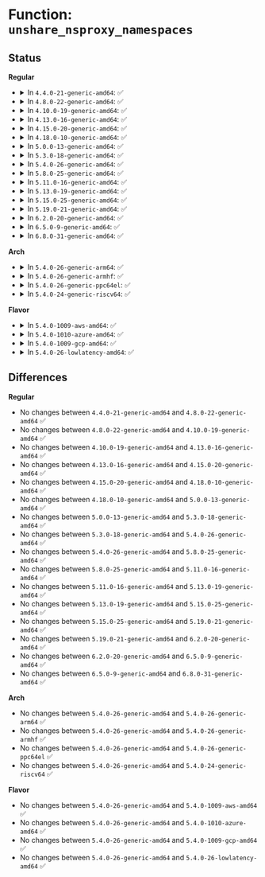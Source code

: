# Function: <code>unshare_nsproxy_namespaces</code>

## Status
<b>Regular</b>
<ul>
<li>
<details>
<summary>In <code>4.4.0-21-generic-amd64</code>: ✅</summary>

```c
int unshare_nsproxy_namespaces(long unsigned int unshare_flags, struct nsproxy * * new_nsp, struct cred * new_cred, struct fs_struct * new_fs)
```

```json
{
  "name": "unshare_nsproxy_namespaces",
  "collision_type": "Unique Global",
  "inline_type": "No",
  "funcs": [
    {
      "addr": 18446744071579505072,
      "name": "unshare_nsproxy_namespaces",
      "external": true,
      "loc": "kernel/nsproxy.c:191",
      "file": "kernel/nsproxy.c",
      "inline": "seen, unknown",
      "caller_inline": [],
      "caller_func": [
        "kernel/fork.c:SyS_unshare"
      ]
    }
  ],
  "symbols": [
    {
      "addr": 18446744071579505072,
      "name": "unshare_nsproxy_namespaces",
      "section": ".text",
      "bind": "STB_GLOBAL",
      "size": 166
    }
  ]
}
```
</details>
</li>
<li>
<details>
<summary>In <code>4.8.0-22-generic-amd64</code>: ✅</summary>

```c
int unshare_nsproxy_namespaces(long unsigned int unshare_flags, struct nsproxy * * new_nsp, struct cred * new_cred, struct fs_struct * new_fs)
```

```json
{
  "name": "unshare_nsproxy_namespaces",
  "collision_type": "Unique Global",
  "inline_type": "No",
  "funcs": [
    {
      "addr": 18446744071579519200,
      "name": "unshare_nsproxy_namespaces",
      "external": true,
      "loc": "kernel/nsproxy.c:191",
      "file": "kernel/nsproxy.c",
      "inline": "seen, unknown",
      "caller_inline": [],
      "caller_func": [
        "kernel/fork.c:SyS_unshare"
      ]
    }
  ],
  "symbols": [
    {
      "addr": 18446744071579519200,
      "name": "unshare_nsproxy_namespaces",
      "section": ".text",
      "bind": "STB_GLOBAL",
      "size": 166
    }
  ]
}
```
</details>
</li>
<li>
<details>
<summary>In <code>4.10.0-19-generic-amd64</code>: ✅</summary>

```c
int unshare_nsproxy_namespaces(long unsigned int unshare_flags, struct nsproxy * * new_nsp, struct cred * new_cred, struct fs_struct * new_fs)
```

```json
{
  "name": "unshare_nsproxy_namespaces",
  "collision_type": "Unique Global",
  "inline_type": "No",
  "funcs": [
    {
      "addr": 18446744071579542848,
      "name": "unshare_nsproxy_namespaces",
      "external": true,
      "loc": "kernel/nsproxy.c:191",
      "file": "kernel/nsproxy.c",
      "inline": "seen, unknown",
      "caller_inline": [],
      "caller_func": [
        "kernel/fork.c:SyS_unshare"
      ]
    }
  ],
  "symbols": [
    {
      "addr": 18446744071579542848,
      "name": "unshare_nsproxy_namespaces",
      "section": ".text",
      "bind": "STB_GLOBAL",
      "size": 166
    }
  ]
}
```
</details>
</li>
<li>
<details>
<summary>In <code>4.13.0-16-generic-amd64</code>: ✅</summary>

```c
int unshare_nsproxy_namespaces(long unsigned int unshare_flags, struct nsproxy * * new_nsp, struct cred * new_cred, struct fs_struct * new_fs)
```

```json
{
  "name": "unshare_nsproxy_namespaces",
  "collision_type": "Unique Global",
  "inline_type": "No",
  "funcs": [
    {
      "addr": 18446744071579529376,
      "name": "unshare_nsproxy_namespaces",
      "external": true,
      "loc": "kernel/nsproxy.c:192",
      "file": "kernel/nsproxy.c",
      "inline": "seen, unknown",
      "caller_inline": [],
      "caller_func": [
        "kernel/fork.c:SyS_unshare"
      ]
    }
  ],
  "symbols": [
    {
      "addr": 18446744071579529376,
      "name": "unshare_nsproxy_namespaces",
      "section": ".text",
      "bind": "STB_GLOBAL",
      "size": 172
    }
  ]
}
```
</details>
</li>
<li>
<details>
<summary>In <code>4.15.0-20-generic-amd64</code>: ✅</summary>

```c
int unshare_nsproxy_namespaces(long unsigned int unshare_flags, struct nsproxy * * new_nsp, struct cred * new_cred, struct fs_struct * new_fs)
```

```json
{
  "name": "unshare_nsproxy_namespaces",
  "collision_type": "Unique Global",
  "inline_type": "No",
  "funcs": [
    {
      "addr": 18446744071579555872,
      "name": "unshare_nsproxy_namespaces",
      "external": true,
      "loc": "kernel/nsproxy.c:192",
      "file": "kernel/nsproxy.c",
      "inline": "seen, unknown",
      "caller_inline": [],
      "caller_func": [
        "kernel/fork.c:SyS_unshare"
      ]
    }
  ],
  "symbols": [
    {
      "addr": 18446744071579555872,
      "name": "unshare_nsproxy_namespaces",
      "section": ".text",
      "bind": "STB_GLOBAL",
      "size": 172
    }
  ]
}
```
</details>
</li>
<li>
<details>
<summary>In <code>4.18.0-10-generic-amd64</code>: ✅</summary>

```c
int unshare_nsproxy_namespaces(long unsigned int unshare_flags, struct nsproxy * * new_nsp, struct cred * new_cred, struct fs_struct * new_fs)
```

```json
{
  "name": "unshare_nsproxy_namespaces",
  "collision_type": "Unique Global",
  "inline_type": "No",
  "funcs": [
    {
      "addr": 18446744071579583888,
      "name": "unshare_nsproxy_namespaces",
      "external": true,
      "loc": "kernel/nsproxy.c:192",
      "file": "kernel/nsproxy.c",
      "inline": "seen, unknown",
      "caller_inline": [],
      "caller_func": [
        "kernel/fork.c:ksys_unshare"
      ]
    }
  ],
  "symbols": [
    {
      "addr": 18446744071579583888,
      "name": "unshare_nsproxy_namespaces",
      "section": ".text",
      "bind": "STB_GLOBAL",
      "size": 166
    }
  ]
}
```
</details>
</li>
<li>
<details>
<summary>In <code>5.0.0-13-generic-amd64</code>: ✅</summary>

```c
int unshare_nsproxy_namespaces(long unsigned int unshare_flags, struct nsproxy * * new_nsp, struct cred * new_cred, struct fs_struct * new_fs)
```

```json
{
  "name": "unshare_nsproxy_namespaces",
  "collision_type": "Unique Global",
  "inline_type": "No",
  "funcs": [
    {
      "addr": 18446744071579621088,
      "name": "unshare_nsproxy_namespaces",
      "external": true,
      "loc": "kernel/nsproxy.c:192",
      "file": "kernel/nsproxy.c",
      "inline": "seen, unknown",
      "caller_inline": [],
      "caller_func": [
        "kernel/fork.c:ksys_unshare"
      ]
    }
  ],
  "symbols": [
    {
      "addr": 18446744071579621088,
      "name": "unshare_nsproxy_namespaces",
      "section": ".text",
      "bind": "STB_GLOBAL",
      "size": 166
    }
  ]
}
```
</details>
</li>
<li>
<details>
<summary>In <code>5.3.0-18-generic-amd64</code>: ✅</summary>

```c
int unshare_nsproxy_namespaces(long unsigned int unshare_flags, struct nsproxy * * new_nsp, struct cred * new_cred, struct fs_struct * new_fs)
```

```json
{
  "name": "unshare_nsproxy_namespaces",
  "collision_type": "Unique Global",
  "inline_type": "No",
  "funcs": [
    {
      "addr": 18446744071579645744,
      "name": "unshare_nsproxy_namespaces",
      "external": true,
      "loc": "kernel/nsproxy.c:188",
      "file": "kernel/nsproxy.c",
      "inline": "seen, unknown",
      "caller_inline": [],
      "caller_func": [
        "kernel/fork.c:ksys_unshare"
      ]
    }
  ],
  "symbols": [
    {
      "addr": 18446744071579645744,
      "name": "unshare_nsproxy_namespaces",
      "section": ".text",
      "bind": "STB_GLOBAL",
      "size": 165
    }
  ]
}
```
</details>
</li>
<li>
<details>
<summary>In <code>5.4.0-26-generic-amd64</code>: ✅</summary>

```c
int unshare_nsproxy_namespaces(long unsigned int unshare_flags, struct nsproxy * * new_nsp, struct cred * new_cred, struct fs_struct * new_fs)
```

```json
{
  "name": "unshare_nsproxy_namespaces",
  "collision_type": "Unique Global",
  "inline_type": "No",
  "funcs": [
    {
      "addr": 18446744071579682880,
      "name": "unshare_nsproxy_namespaces",
      "external": true,
      "loc": "kernel/nsproxy.c:188",
      "file": "kernel/nsproxy.c",
      "inline": "seen, unknown",
      "caller_inline": [],
      "caller_func": [
        "kernel/fork.c:ksys_unshare"
      ]
    }
  ],
  "symbols": [
    {
      "addr": 18446744071579682880,
      "name": "unshare_nsproxy_namespaces",
      "section": ".text",
      "bind": "STB_GLOBAL",
      "size": 165
    }
  ]
}
```
</details>
</li>
<li>
<details>
<summary>In <code>5.8.0-25-generic-amd64</code>: ✅</summary>

```c
int unshare_nsproxy_namespaces(long unsigned int unshare_flags, struct nsproxy * * new_nsp, struct cred * new_cred, struct fs_struct * new_fs)
```

```json
{
  "name": "unshare_nsproxy_namespaces",
  "collision_type": "Unique Global",
  "inline_type": "No",
  "funcs": [
    {
      "addr": 18446744071579722512,
      "name": "unshare_nsproxy_namespaces",
      "external": true,
      "loc": "kernel/nsproxy.c:216",
      "file": "kernel/nsproxy.c",
      "inline": "seen, unknown",
      "caller_inline": [],
      "caller_func": [
        "kernel/fork.c:ksys_unshare"
      ]
    }
  ],
  "symbols": [
    {
      "addr": 18446744071579722512,
      "name": "unshare_nsproxy_namespaces",
      "section": ".text",
      "bind": "STB_GLOBAL",
      "size": 165
    }
  ]
}
```
</details>
</li>
<li>
<details>
<summary>In <code>5.11.0-16-generic-amd64</code>: ✅</summary>

```c
int unshare_nsproxy_namespaces(long unsigned int unshare_flags, struct nsproxy * * new_nsp, struct cred * new_cred, struct fs_struct * new_fs)
```

```json
{
  "name": "unshare_nsproxy_namespaces",
  "collision_type": "Unique Global",
  "inline_type": "No",
  "funcs": [
    {
      "addr": 18446744071579700912,
      "name": "unshare_nsproxy_namespaces",
      "external": true,
      "loc": "kernel/nsproxy.c:211",
      "file": "kernel/nsproxy.c",
      "inline": "seen, unknown",
      "caller_inline": [],
      "caller_func": [
        "kernel/fork.c:ksys_unshare"
      ]
    }
  ],
  "symbols": [
    {
      "addr": 18446744071579700912,
      "name": "unshare_nsproxy_namespaces",
      "section": ".text",
      "bind": "STB_GLOBAL",
      "size": 165
    }
  ]
}
```
</details>
</li>
<li>
<details>
<summary>In <code>5.13.0-19-generic-amd64</code>: ✅</summary>

```c
int unshare_nsproxy_namespaces(long unsigned int unshare_flags, struct nsproxy * * new_nsp, struct cred * new_cred, struct fs_struct * new_fs)
```

```json
{
  "name": "unshare_nsproxy_namespaces",
  "collision_type": "Unique Global",
  "inline_type": "No",
  "funcs": [
    {
      "addr": 18446744071579708048,
      "name": "unshare_nsproxy_namespaces",
      "external": true,
      "loc": "kernel/nsproxy.c:211",
      "file": "kernel/nsproxy.c",
      "inline": "seen, unknown",
      "caller_inline": [],
      "caller_func": [
        "kernel/fork.c:ksys_unshare"
      ]
    }
  ],
  "symbols": [
    {
      "addr": 18446744071579708048,
      "name": "unshare_nsproxy_namespaces",
      "section": ".text",
      "bind": "STB_GLOBAL",
      "size": 165
    }
  ]
}
```
</details>
</li>
<li>
<details>
<summary>In <code>5.15.0-25-generic-amd64</code>: ✅</summary>

```c
int unshare_nsproxy_namespaces(long unsigned int unshare_flags, struct nsproxy * * new_nsp, struct cred * new_cred, struct fs_struct * new_fs)
```

```json
{
  "name": "unshare_nsproxy_namespaces",
  "collision_type": "Unique Global",
  "inline_type": "No",
  "funcs": [
    {
      "addr": 18446744071579786192,
      "name": "unshare_nsproxy_namespaces",
      "external": true,
      "loc": "kernel/nsproxy.c:211",
      "file": "kernel/nsproxy.c",
      "inline": "seen, unknown",
      "caller_inline": [],
      "caller_func": [
        "kernel/fork.c:ksys_unshare"
      ]
    }
  ],
  "symbols": [
    {
      "addr": 18446744071579786192,
      "name": "unshare_nsproxy_namespaces",
      "section": ".text",
      "bind": "STB_GLOBAL",
      "size": 165
    }
  ]
}
```
</details>
</li>
<li>
<details>
<summary>In <code>5.19.0-21-generic-amd64</code>: ✅</summary>

```c
int unshare_nsproxy_namespaces(long unsigned int unshare_flags, struct nsproxy * * new_nsp, struct cred * new_cred, struct fs_struct * new_fs)
```

```json
{
  "name": "unshare_nsproxy_namespaces",
  "collision_type": "Unique Global",
  "inline_type": "No",
  "funcs": [
    {
      "addr": 18446744071579892240,
      "name": "unshare_nsproxy_namespaces",
      "external": true,
      "loc": "kernel/nsproxy.c:211",
      "file": "kernel/nsproxy.c",
      "inline": "seen, unknown",
      "caller_inline": [],
      "caller_func": [
        "kernel/fork.c:ksys_unshare"
      ]
    }
  ],
  "symbols": [
    {
      "addr": 18446744071579892240,
      "name": "unshare_nsproxy_namespaces",
      "section": ".text",
      "bind": "STB_GLOBAL",
      "size": 190
    }
  ]
}
```
</details>
</li>
<li>
<details>
<summary>In <code>6.2.0-20-generic-amd64</code>: ✅</summary>

```c
int unshare_nsproxy_namespaces(long unsigned int unshare_flags, struct nsproxy * * new_nsp, struct cred * new_cred, struct fs_struct * new_fs)
```

```json
{
  "name": "unshare_nsproxy_namespaces",
  "collision_type": "Unique Global",
  "inline_type": "No",
  "funcs": [
    {
      "addr": 18446744071580043104,
      "name": "unshare_nsproxy_namespaces",
      "external": true,
      "loc": "kernel/nsproxy.c:213",
      "file": "kernel/nsproxy.c",
      "inline": "seen, unknown",
      "caller_inline": [],
      "caller_func": [
        "kernel/fork.c:ksys_unshare"
      ]
    }
  ],
  "symbols": [
    {
      "addr": 18446744071580043104,
      "name": "unshare_nsproxy_namespaces",
      "section": ".text",
      "bind": "STB_GLOBAL",
      "size": 190
    }
  ]
}
```
</details>
</li>
<li>
<details>
<summary>In <code>6.5.0-9-generic-amd64</code>: ✅</summary>

```c
int unshare_nsproxy_namespaces(long unsigned int unshare_flags, struct nsproxy * * new_nsp, struct cred * new_cred, struct fs_struct * new_fs)
```

```json
{
  "name": "unshare_nsproxy_namespaces",
  "collision_type": "Unique Global",
  "inline_type": "No",
  "funcs": [
    {
      "addr": 18446744071580097120,
      "name": "unshare_nsproxy_namespaces",
      "external": true,
      "loc": "kernel/nsproxy.c:213",
      "file": "kernel/nsproxy.c",
      "inline": "seen, unknown",
      "caller_inline": [],
      "caller_func": [
        "kernel/fork.c:ksys_unshare"
      ]
    }
  ],
  "symbols": [
    {
      "addr": 18446744071580097120,
      "name": "unshare_nsproxy_namespaces",
      "section": ".text",
      "bind": "STB_GLOBAL",
      "size": 190
    }
  ]
}
```
</details>
</li>
<li>
<details>
<summary>In <code>6.8.0-31-generic-amd64</code>: ✅</summary>

```c
int unshare_nsproxy_namespaces(long unsigned int unshare_flags, struct nsproxy * * new_nsp, struct cred * new_cred, struct fs_struct * new_fs)
```

```json
{
  "name": "unshare_nsproxy_namespaces",
  "collision_type": "Unique Global",
  "inline_type": "No",
  "funcs": [
    {
      "addr": 18446744071580141680,
      "name": "unshare_nsproxy_namespaces",
      "external": true,
      "loc": "kernel/nsproxy.c:213",
      "file": "kernel/nsproxy.c",
      "inline": "seen, unknown",
      "caller_inline": [],
      "caller_func": [
        "kernel/fork.c:ksys_unshare"
      ]
    }
  ],
  "symbols": [
    {
      "addr": 18446744071580141680,
      "name": "unshare_nsproxy_namespaces",
      "section": ".text",
      "bind": "STB_GLOBAL",
      "size": 190
    }
  ]
}
```
</details>
</li>
</ul>
<b>Arch</b>
<ul>
<li>
<details>
<summary>In <code>5.4.0-26-generic-arm64</code>: ✅</summary>

```c
int unshare_nsproxy_namespaces(long unsigned int unshare_flags, struct nsproxy * * new_nsp, struct cred * new_cred, struct fs_struct * new_fs)
```

```json
{
  "name": "unshare_nsproxy_namespaces",
  "collision_type": "Unique Global",
  "inline_type": "No",
  "funcs": [
    {
      "addr": 18446603336490857912,
      "name": "unshare_nsproxy_namespaces",
      "external": true,
      "loc": "kernel/nsproxy.c:188",
      "file": "kernel/nsproxy.c",
      "inline": "seen, unknown",
      "caller_inline": [],
      "caller_func": [
        "kernel/fork.c:ksys_unshare"
      ]
    }
  ],
  "symbols": [
    {
      "addr": 18446603336490857912,
      "name": "unshare_nsproxy_namespaces",
      "section": ".text",
      "bind": "STB_GLOBAL",
      "size": 168
    }
  ]
}
```
</details>
</li>
<li>
<details>
<summary>In <code>5.4.0-26-generic-armhf</code>: ✅</summary>

```c
int unshare_nsproxy_namespaces(long unsigned int unshare_flags, struct nsproxy * * new_nsp, struct cred * new_cred, struct fs_struct * new_fs)
```

```json
{
  "name": "unshare_nsproxy_namespaces",
  "collision_type": "Unique Global",
  "inline_type": "No",
  "funcs": [
    {
      "addr": 3224877900,
      "name": "unshare_nsproxy_namespaces",
      "external": true,
      "loc": "kernel/nsproxy.c:188",
      "file": "kernel/nsproxy.c",
      "inline": "seen, unknown",
      "caller_inline": [],
      "caller_func": [
        "kernel/fork.c:ksys_unshare"
      ]
    }
  ],
  "symbols": [
    {
      "addr": 3224877900,
      "name": "unshare_nsproxy_namespaces",
      "section": ".text",
      "bind": "STB_GLOBAL",
      "size": 168
    }
  ]
}
```
</details>
</li>
<li>
<details>
<summary>In <code>5.4.0-26-generic-ppc64el</code>: ✅</summary>

```c
int unshare_nsproxy_namespaces(long unsigned int unshare_flags, struct nsproxy * * new_nsp, struct cred * new_cred, struct fs_struct * new_fs)
```

```json
{
  "name": "unshare_nsproxy_namespaces",
  "collision_type": "Unique Global",
  "inline_type": "No",
  "funcs": [
    {
      "addr": 13835058055283687664,
      "name": "unshare_nsproxy_namespaces",
      "external": true,
      "loc": "kernel/nsproxy.c:188",
      "file": "kernel/nsproxy.c",
      "inline": "seen, unknown",
      "caller_inline": [],
      "caller_func": [
        "kernel/fork.c:ksys_unshare"
      ]
    }
  ],
  "symbols": [
    {
      "addr": 13835058055283687664,
      "name": "unshare_nsproxy_namespaces",
      "section": ".text",
      "bind": "STB_GLOBAL",
      "size": 240
    }
  ]
}
```
</details>
</li>
<li>
<details>
<summary>In <code>5.4.0-24-generic-riscv64</code>: ✅</summary>

```c
int unshare_nsproxy_namespaces(long unsigned int unshare_flags, struct nsproxy * * new_nsp, struct cred * new_cred, struct fs_struct * new_fs)
```

```json
{
  "name": "unshare_nsproxy_namespaces",
  "collision_type": "Unique Global",
  "inline_type": "No",
  "funcs": [
    {
      "addr": 18446743936271516612,
      "name": "unshare_nsproxy_namespaces",
      "external": true,
      "loc": "kernel/nsproxy.c:188",
      "file": "kernel/nsproxy.c",
      "inline": "seen, unknown",
      "caller_inline": [],
      "caller_func": [
        "kernel/fork.c:ksys_unshare"
      ]
    }
  ],
  "symbols": [
    {
      "addr": 18446743936271516612,
      "name": "unshare_nsproxy_namespaces",
      "section": ".text",
      "bind": "STB_GLOBAL",
      "size": 136
    }
  ]
}
```
</details>
</li>
</ul>
<b>Flavor</b>
<ul>
<li>
<details>
<summary>In <code>5.4.0-1009-aws-amd64</code>: ✅</summary>

```c
int unshare_nsproxy_namespaces(long unsigned int unshare_flags, struct nsproxy * * new_nsp, struct cred * new_cred, struct fs_struct * new_fs)
```

```json
{
  "name": "unshare_nsproxy_namespaces",
  "collision_type": "Unique Global",
  "inline_type": "No",
  "funcs": [
    {
      "addr": 18446744071579659200,
      "name": "unshare_nsproxy_namespaces",
      "external": true,
      "loc": "kernel/nsproxy.c:188",
      "file": "kernel/nsproxy.c",
      "inline": "seen, unknown",
      "caller_inline": [],
      "caller_func": [
        "kernel/fork.c:ksys_unshare"
      ]
    }
  ],
  "symbols": [
    {
      "addr": 18446744071579659200,
      "name": "unshare_nsproxy_namespaces",
      "section": ".text",
      "bind": "STB_GLOBAL",
      "size": 165
    }
  ]
}
```
</details>
</li>
<li>
<details>
<summary>In <code>5.4.0-1010-azure-amd64</code>: ✅</summary>

```c
int unshare_nsproxy_namespaces(long unsigned int unshare_flags, struct nsproxy * * new_nsp, struct cred * new_cred, struct fs_struct * new_fs)
```

```json
{
  "name": "unshare_nsproxy_namespaces",
  "collision_type": "Unique Global",
  "inline_type": "No",
  "funcs": [
    {
      "addr": 18446744071579587552,
      "name": "unshare_nsproxy_namespaces",
      "external": true,
      "loc": "kernel/nsproxy.c:188",
      "file": "kernel/nsproxy.c",
      "inline": "seen, unknown",
      "caller_inline": [],
      "caller_func": [
        "kernel/fork.c:ksys_unshare"
      ]
    }
  ],
  "symbols": [
    {
      "addr": 18446744071579587552,
      "name": "unshare_nsproxy_namespaces",
      "section": ".text",
      "bind": "STB_GLOBAL",
      "size": 165
    }
  ]
}
```
</details>
</li>
<li>
<details>
<summary>In <code>5.4.0-1009-gcp-amd64</code>: ✅</summary>

```c
int unshare_nsproxy_namespaces(long unsigned int unshare_flags, struct nsproxy * * new_nsp, struct cred * new_cred, struct fs_struct * new_fs)
```

```json
{
  "name": "unshare_nsproxy_namespaces",
  "collision_type": "Unique Global",
  "inline_type": "No",
  "funcs": [
    {
      "addr": 18446744071579656464,
      "name": "unshare_nsproxy_namespaces",
      "external": true,
      "loc": "kernel/nsproxy.c:188",
      "file": "kernel/nsproxy.c",
      "inline": "seen, unknown",
      "caller_inline": [],
      "caller_func": [
        "kernel/fork.c:ksys_unshare"
      ]
    }
  ],
  "symbols": [
    {
      "addr": 18446744071579656464,
      "name": "unshare_nsproxy_namespaces",
      "section": ".text",
      "bind": "STB_GLOBAL",
      "size": 165
    }
  ]
}
```
</details>
</li>
<li>
<details>
<summary>In <code>5.4.0-26-lowlatency-amd64</code>: ✅</summary>

```c
int unshare_nsproxy_namespaces(long unsigned int unshare_flags, struct nsproxy * * new_nsp, struct cred * new_cred, struct fs_struct * new_fs)
```

```json
{
  "name": "unshare_nsproxy_namespaces",
  "collision_type": "Unique Global",
  "inline_type": "No",
  "funcs": [
    {
      "addr": 18446744071579690336,
      "name": "unshare_nsproxy_namespaces",
      "external": true,
      "loc": "kernel/nsproxy.c:188",
      "file": "kernel/nsproxy.c",
      "inline": "seen, unknown",
      "caller_inline": [],
      "caller_func": [
        "kernel/fork.c:ksys_unshare"
      ]
    }
  ],
  "symbols": [
    {
      "addr": 18446744071579690336,
      "name": "unshare_nsproxy_namespaces",
      "section": ".text",
      "bind": "STB_GLOBAL",
      "size": 165
    }
  ]
}
```
</details>
</li>
</ul>

## Differences
<b>Regular</b>
<ul>
<li>
No changes between <code>4.4.0-21-generic-amd64</code> and <code>4.8.0-22-generic-amd64</code> ✅
</li>
<li>
No changes between <code>4.8.0-22-generic-amd64</code> and <code>4.10.0-19-generic-amd64</code> ✅
</li>
<li>
No changes between <code>4.10.0-19-generic-amd64</code> and <code>4.13.0-16-generic-amd64</code> ✅
</li>
<li>
No changes between <code>4.13.0-16-generic-amd64</code> and <code>4.15.0-20-generic-amd64</code> ✅
</li>
<li>
No changes between <code>4.15.0-20-generic-amd64</code> and <code>4.18.0-10-generic-amd64</code> ✅
</li>
<li>
No changes between <code>4.18.0-10-generic-amd64</code> and <code>5.0.0-13-generic-amd64</code> ✅
</li>
<li>
No changes between <code>5.0.0-13-generic-amd64</code> and <code>5.3.0-18-generic-amd64</code> ✅
</li>
<li>
No changes between <code>5.3.0-18-generic-amd64</code> and <code>5.4.0-26-generic-amd64</code> ✅
</li>
<li>
No changes between <code>5.4.0-26-generic-amd64</code> and <code>5.8.0-25-generic-amd64</code> ✅
</li>
<li>
No changes between <code>5.8.0-25-generic-amd64</code> and <code>5.11.0-16-generic-amd64</code> ✅
</li>
<li>
No changes between <code>5.11.0-16-generic-amd64</code> and <code>5.13.0-19-generic-amd64</code> ✅
</li>
<li>
No changes between <code>5.13.0-19-generic-amd64</code> and <code>5.15.0-25-generic-amd64</code> ✅
</li>
<li>
No changes between <code>5.15.0-25-generic-amd64</code> and <code>5.19.0-21-generic-amd64</code> ✅
</li>
<li>
No changes between <code>5.19.0-21-generic-amd64</code> and <code>6.2.0-20-generic-amd64</code> ✅
</li>
<li>
No changes between <code>6.2.0-20-generic-amd64</code> and <code>6.5.0-9-generic-amd64</code> ✅
</li>
<li>
No changes between <code>6.5.0-9-generic-amd64</code> and <code>6.8.0-31-generic-amd64</code> ✅
</li>
</ul>
<b>Arch</b>
<ul>
<li>
No changes between <code>5.4.0-26-generic-amd64</code> and <code>5.4.0-26-generic-arm64</code> ✅
</li>
<li>
No changes between <code>5.4.0-26-generic-amd64</code> and <code>5.4.0-26-generic-armhf</code> ✅
</li>
<li>
No changes between <code>5.4.0-26-generic-amd64</code> and <code>5.4.0-26-generic-ppc64el</code> ✅
</li>
<li>
No changes between <code>5.4.0-26-generic-amd64</code> and <code>5.4.0-24-generic-riscv64</code> ✅
</li>
</ul>
<b>Flavor</b>
<ul>
<li>
No changes between <code>5.4.0-26-generic-amd64</code> and <code>5.4.0-1009-aws-amd64</code> ✅
</li>
<li>
No changes between <code>5.4.0-26-generic-amd64</code> and <code>5.4.0-1010-azure-amd64</code> ✅
</li>
<li>
No changes between <code>5.4.0-26-generic-amd64</code> and <code>5.4.0-1009-gcp-amd64</code> ✅
</li>
<li>
No changes between <code>5.4.0-26-generic-amd64</code> and <code>5.4.0-26-lowlatency-amd64</code> ✅
</li>
</ul>
